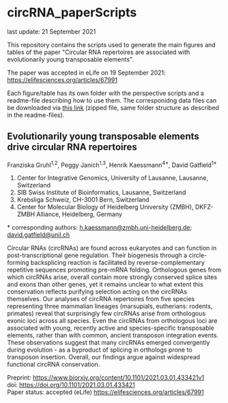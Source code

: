 # circRNA_paperScripts
last update: 21 September 2021

This repository contains the scripts used to generate the main figures and tables of the paper "Circular RNA repertoires are associated with evolutionarily young transposable elements".

The paper was accepted in eLife on 19 September 2021: https://elifesciences.org/articles/67991

Each figure/table has its own folder with the perspective scripts and a readme-file describing how to use them. The corresponidng data files can be downloaded via [this link](https://drive.google.com/file/d/1xa7SfcYsrrS2f926T8w4T8zyhmmCajhf/view?usp=sharing) (zipped file, same folder structure as described in the readme-files).
  

## Evolutionarily young transposable elements drive circular RNA repertoires

Franziska Gruhl<sup>1,2</sup>, Peggy Janich<sup>1,3</sup>, Henrik Kaessmann<sup>4*</sup>, David Gatfield<sup>1*</sup>
1. Center for Integrative Genomics, University of Lausanne, Lausanne, Switzerland
2. SIB Swiss Institute of Bioinformatics, Lausanne, Switzerland
3. Krebsliga Schweiz, CH-3001 Bern, Switzerland
4. Center for Molecular Biology of Heidelberg University (ZMBH), DKFZ-ZMBH Alliance, Heidelberg, Germany

\* corresponding authors: h.kaessmann@zmbh.uni-heidelberg.de; david.gatfield@unil.ch

Circular RNAs (circRNAs) are found across eukaryotes and can function in post-transcriptional gene regulation. Their biogenesis through a circle-forming backsplicing reaction is facilitated by reverse-complementary repetitive sequences promoting pre-mRNA folding. Orthologous genes from which circRNAs arise, overall contain more strongly conserved splice sites and exons than other genes, yet it remains unclear to what extent this conservation reflects purifying selection acting on the circRNAs themselves. Our analyses of circRNA repertoires from five species representing three mammalian lineages (marsupials, eutherians: rodents, primates) reveal that surprisingly few circRNAs arise from orthologous exonic loci across all species. Even the circRNAs from orthologous loci are associated with young, recently active and species-specific transposable elements, rather than with common, ancient transposon integration events. These observations suggest that many circRNAs emerged convergently during evolution - as a byproduct of splicing in orthologs prone to transposon insertion. Overall, our findings argue against widespread functional circRNA conservation.

Preprint: https://www.biorxiv.org/content/10.1101/2021.03.01.433421v1 \
doi: https://doi.org/10.1101/2021.03.01.433421 \
Paper status: accepted (eLife) https://elifesciences.org/articles/67991
